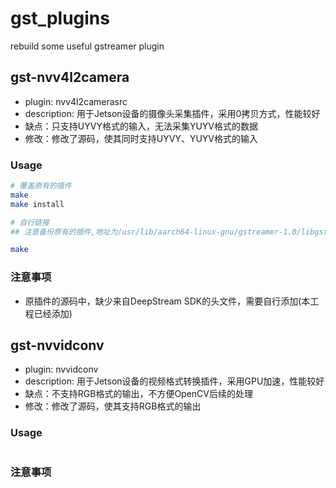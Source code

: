 # gst_plugins
rebuild some useful gstreamer plugin 

## gst-nvv4l2camera

- plugin: nvv4l2camerasrc
- description: 用于Jetson设备的摄像头采集插件，采用0拷贝方式，性能较好
- 缺点：只支持UYVY格式的输入，无法采集YUYV格式的数据
- 修改：修改了源码，使其同时支持UYVY、YUYV格式的输入

### Usage

```bash
# 覆盖原有的插件
make
make install

# 自行链接
## 注意备份原有的插件,地址为/usr/lib/aarch64-linux-gnu/gstreamer-1.0/libgstnvv4l2camerasrc.so

make
```
### 注意事项
- 原插件的源码中，缺少来自DeepStream SDK的头文件，需要自行添加(本工程已经添加)


## gst-nvvidconv

- plugin: nvvidconv
- description: 用于Jetson设备的视频格式转换插件，采用GPU加速，性能较好
- 缺点：不支持RGB格式的输出，不方便OpenCV后续的处理
- 修改：修改了源码，使其支持RGB格式的输出

### Usage

```bash
```
### 注意事项
